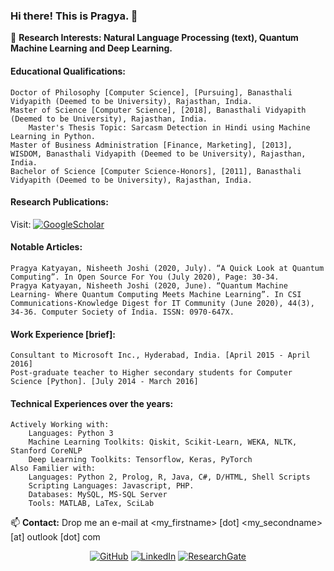 ### Hi there! This is Pragya. 👋

🔭 **Research Interests: Natural Language Processing (text), Quantum Machine Learning and Deep Learning.**

#### Educational Qualifications:

	Doctor of Philosophy [Computer Science], [Pursuing], Banasthali Vidyapith (Deemed to be University), Rajasthan, India.
	Master of Science [Computer Science], [2018], Banasthali Vidyapith (Deemed to be University), Rajasthan, India.
		Master's Thesis Topic: Sarcasm Detection in Hindi using Machine Learning in Python.
	Master of Business Administration [Finance, Marketing], [2013], WISDOM, Banasthali Vidyapith (Deemed to be University), Rajasthan, India.
	Bachelor of Science [Computer Science-Honors], [2011], Banasthali Vidyapith (Deemed to be University), Rajasthan, India.

#### Research Publications:

Visit: <a href="https://scholar.google.com/citations?user=HZTqQX8AAAAJ&hl=en"><img src="https://img.shields.io/badge/Google%20Scholar-blue" alt="GoogleScholar"></a>

#### Notable Articles:

	Pragya Katyayan, Nisheeth Joshi (2020, July). “A Quick Look at Quantum Computing”. In Open Source For You (July 2020), Page: 30-34.
	Pragya Katyayan, Nisheeth Joshi (2020, June). “Quantum Machine Learning- Where Quantum Computing Meets Machine Learning”. In CSI Communications-Knowledge Digest for IT Community (June 2020), 44(3), 34-36. Computer Society of India. ISSN: 0970-647X.

#### Work Experience [brief]:

	Consultant to Microsoft Inc., Hyderabad, India. [April 2015 - April 2016]
	Post-graduate teacher to Higher secondary students for Computer Science [Python]. [July 2014 - March 2016]

#### Technical Experiences over the years:
	Actively Working with:
		Languages: Python 3
		Machine Learning Toolkits: Qiskit, Scikit-Learn, WEKA, NLTK, Stanford CoreNLP
		Deep Learning Toolkits: Tensorflow, Keras, PyTorch
	Also Familier with:
		Languages: Python 2, Prolog, R, Java, C#, D/HTML, Shell Scripts
		Scripting Languages: Javascript, PHP.
		Databases: MySQL, MS-SQL Server
		Tools: MATLAB, LaTex, SciLab

📫 **Contact:** Drop me an e-mail at <my_firstname> [dot] <my_secondname> [at] outlook [dot] com

<p align="center">
	<a href="https://github.com/pragyakatyayan"><img src="https://img.shields.io/github/followers/pragyakatyayan.svg?label=GitHub&style=social" alt="GitHub"></a>
	<a href="https://www.linkedin.com/in/pragyakatyayan"><img src="https://img.shields.io/badge/LinkedIn--_.svg?style=social&logo=linkedin" alt="LinkedIn"></a>
	<a href="https://www.researchgate.net/profile/Pragya_Katyayan/research"><img src="https://img.shields.io/badge/ResearchGate--_.svg?style=social&logo=researchgate" alt="ResearchGate"></a>
	
</p>
